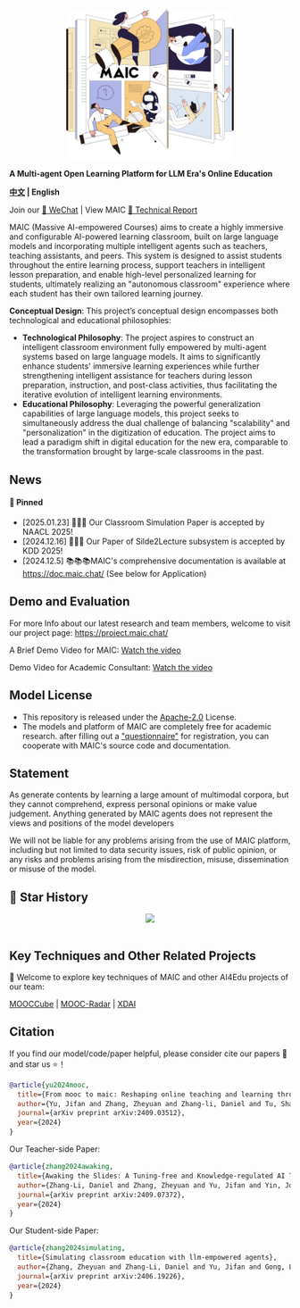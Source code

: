 <div align="center">
<img src="./docs/maic_logo.jpg" width="300em" ></img> 
</div>

**A Multi-agent Open Learning Platform for LLM Era's Online Education**

  <strong>[中文](./maic_readme_zh.md) |
  English</strong>

Join our <a href="docs/wechat.md" target="_blank"> 💬 WeChat</a> | View  MAIC  <a href="https://arxiv.org/abs/2409.03512" target="_blank"> 📖 Technical Report</a> 

MAIC (Massive AI-empowered Courses)  aims to create a highly immersive and configurable AI-powered learning classroom, built on large language models and incorporating multiple intelligent agents such as teachers, teaching assistants, and peers. This system is designed to assist students throughout the entire learning process, support teachers in intelligent lesson preparation, and enable high-level personalized learning for students, ultimately realizing an "autonomous classroom" experience where each student has their own tailored learning journey.

**Conceptual Design**: This project’s conceptual design encompasses both technological and educational philosophies:

*  **Technological Philosophy**: The project aspires to construct an intelligent classroom environment fully empowered by multi-agent systems based on large language models. It aims to significantly enhance students' immersive learning experiences while further strengthening intelligent assistance for teachers during lesson preparation, instruction, and post-class activities, thus facilitating the iterative evolution of intelligent learning environments.
* **Educational Philosophy**: Leveraging the powerful generalization capabilities of large language models, this project seeks to simultaneously address the dual challenge of balancing "scalability" and "personalization" in the digitization of education. The project aims to lead a paradigm shift in digital education for the new era, comparable to the transformation brought by large-scale classrooms in the past.


## News <!-- omit in toc -->

#### 📌 Pinned

* [2025.01.23] 🚀🚀🚀 Our Classroom Simulation Paper is accepted by NAACL 2025! 
* [2024.12.16] 🚀🚀🚀 Our Paper of Silde2Lecture subsystem is accepted by KDD 2025! 
* [2024.12.5] 📚📚📚MAIC's comprehensive documentation is available at https://doc.maic.chat/ (See below for Application) 

## Demo and Evaluation  <!-- omit in toc -->

For more Info about our latest research and team members, welcome to visit our project page: https://project.maic.chat/

A Brief Demo Video for MAIC: [Watch the video](https://cloud.tsinghua.edu.cn/f/24c66e1318fc403e99d5/)

Demo Video for Academic Consultant: [Watch the video](https://cloud.tsinghua.edu.cn/f/25f5416274cc410daf4a/)

## Model License <!-- omit in toc -->

* This repository is released under the [Apache-2.0](https://github.com/OpenBMB/MiniCPM/blob/main/LICENSE) License. 
* The models and platform of MAIC are completely free for academic research. after filling out a ["questionnaire"](https://vd17d2kd0c.feishu.cn/share/base/form/shrcn2PmspMbOnXZi1hxbS5AA7d) for registration, you can cooperate with MAIC's source code and documentation.

## Statement <!-- omit in toc -->

As  generate contents by learning a large amount of multimodal corpora, but they cannot comprehend, express personal opinions or make value judgement. Anything generated by MAIC agents does not represent the views and positions of the model developers

We will not be liable for any problems arising from the use of MAIC platform, including but not limited to data security issues, risk of public opinion, or any risks and problems arising from the misdirection, misuse, dissemination or misuse of the model.

## 🌟 Star History <!-- omit in toc -->


<table align="center">
    <p align="center">
      <img src="assets/star_history.svg"/>
    </p>
</table>
<!-- <picture>
  <source
    media="(prefers-color-scheme: dark)"
    srcset="
      https://api.star-history.com/svg?repos=THU-MAIC/MAIC-Core&type=Date&theme=dark
    "
  />
  <source
    media="(prefers-color-scheme: light)"
    srcset="
      https://api.star-history.com/svg?repos=THU-MAIC/MAIC-Core&type=Date
    "
  />
  <img
    alt="Star History Chart"
    src="https://api.star-history.com/svg?repos=THU-MAIC/MAIC-Core&type=Date"
  />
</picture> -->

## Key Techniques and Other Related Projects <!-- omit in toc -->

👏 Welcome to explore key techniques of MAIC and other AI4Edu projects of our team:

[MOOCCube](https://github.com/THU-KEG/MOOCCubeX?tab=readme-ov-file) | [MOOC-Radar](https://github.com/THU-KEG/MOOC-Radar) | [XDAI](https://github.com/THUDM/XDAI) 


## Citation <!-- omit in toc -->

If you find our model/code/paper helpful, please consider cite our papers 📝 and star us ⭐️！

```bib
@article{yu2024mooc,
  title={From mooc to maic: Reshaping online teaching and learning through llm-driven agents},
  author={Yu, Jifan and Zhang, Zheyuan and Zhang-li, Daniel and Tu, Shangqing and Hao, Zhanxin and Li, Rui Miao and Li, Haoxuan and Wang, Yuanchun and Li, Hanming and Gong, Linlu and others},
  journal={arXiv preprint arXiv:2409.03512},
  year={2024}
}
```

Our Teacher-side Paper:

```bib
@article{zhang2024awaking,
  title={Awaking the Slides: A Tuning-free and Knowledge-regulated AI Tutoring System via Language Model Coordination},
  author={Zhang-Li, Daniel and Zhang, Zheyuan and Yu, Jifan and Yin, Joy Lim Jia and Tu, Shangqing and Gong, Linlu and Wang, Haohua and Liu, Zhiyuan and Liu, Huiqin and Hou, Lei and others},
  journal={arXiv preprint arXiv:2409.07372},
  year={2024}
}
```

Our Student-side Paper:

```bib
@article{zhang2024simulating,
  title={Simulating classroom education with llm-empowered agents},
  author={Zhang, Zheyuan and Zhang-Li, Daniel and Yu, Jifan and Gong, Linlu and Zhou, Jinchang and Liu, Zhiyuan and Hou, Lei and Li, Juanzi},
  journal={arXiv preprint arXiv:2406.19226},
  year={2024}
}
```

